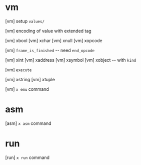 # vm

[vm] setup `values/`

[vm] encoding of value with extended tag

[vm] xbool
[vm] xchar
[vm] xnull
[vm] xopcode

[vm] `frame_is_finished` -- need `end_opcode`

[vm] xint
[vm] xaddress
[vm] xsymbol
[vm] xobject -- with `kind`

[vm] `execute`

[vm] xstring
[vm] xtuple

[vm] `x emu` command

# asm

[asm] `x asm` command

# run

[run] `x run` command
